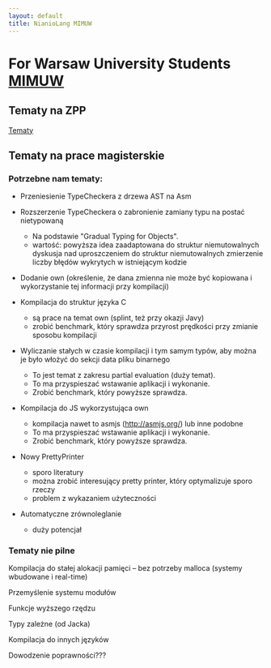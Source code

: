 ```yaml
---
layout: default
title: NianioLang MIMUW
---
```


# For Warsaw University Students [MIMUW](http://mimuw.edu.pl)

## Tematy na ZPP

[Tematy](mimuw_zpp.html)

## Tematy na prace magisterskie

### Potrzebne nam tematy:

* Przeniesienie TypeCheckera z drzewa AST na Asm
* Rozszerzenie TypeCheckera o zabronienie zamiany typu na postać
  nietypowaną
  * Na podstawie "Gradual Typing for Objects".
  * wartość: powyższa idea zaadaptowana do struktur niemutowalnych
    dyskusja nad uproszczeniem do struktur niemutowalnych
    zmierzenie liczby błędów wykrytych w istniejącym kodzie


* Dodanie own (określenie, że dana zmienna nie może być kopiowana i wykorzystanie tej informacji przy kompilacji)
* Kompilacja do struktur języka C
  * są prace na temat own (splint, też przy okazji Javy)
  * zrobić benchmark, który sprawdza przyrost prędkości przy
        zmianie sposobu kompilacji


* Wyliczanie stałych w czasie kompilacji i tym samym typów, aby można
  je było włożyć do sekcji data pliku binarnego
  * To jest temat z zakresu partial evaluation (duży temat).
  * To ma przyspieszać wstawanie aplikacji i wykonanie.
  * Zrobić benchmark, który powyższe sprawdza.

* Kompilacja do JS wykorzystująca own
  * kompilacja nawet to asmjs (http://asmjs.org/) lub inne podobne
  * To ma przyspieszać wstawanie aplikacji i wykonanie.
  * Zrobić benchmark, który powyższe sprawdza.

* Nowy PrettyPrinter
  * sporo literatury
  * można zrobić interesujący pretty printer, który optymalizuje
        sporo rzeczy
  * problem z wykazaniem użyteczności

* Automatyczne zrównoleglanie
  * duży potencjał

### Tematy nie pilne

Kompilacja do stałej alokacji pamięci – bez potrzeby malloca (systemy wbudowane i real-time)

Przemyślenie systemu modułów

Funkcje wyższego rzędzu

Typy zależne (od Jacka)

Kompilacja do innych języków

Dowodzenie poprawności???
